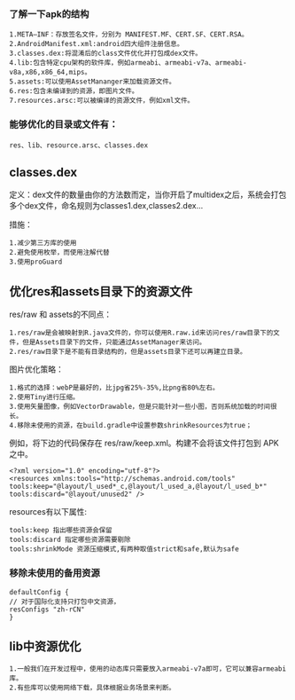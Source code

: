 ### 了解一下apk的结构

    1.META—INF：存放签名文件，分别为 MANIFEST.MF、CERT.SF、CERT.RSA。
    2.AndroidManifest.xml:android四大组件注册信息。
    3.classes.dex:将混淆后的class文件优化并打包成dex文件。
    4.lib:包含特定cpu架构的软件库，例如armeabi、armeabi-v7a、armeabi-v8a,x86,x86_64,mips。
    5.assets:可以使用AssetMananger来加载资源文件。
    6.res:包含未编译到的资源，即图片文件。
    7.resources.arsc:可以被编译的资源文件，例如xml文件。

### 能够优化的目录或文件有：

    res、lib、resource.arsc、classes.dex

## classes.dex

定义：dex文件的数量由你的方法数而定，当你开启了multidex之后，系统会打包多个dex文件，命名规则为classes1.dex,classes2.dex...

措施：

    1.减少第三方库的使用
    2.避免使用枚举，而使用注解代替
    3.使用proGuard
    
## 优化res和assets目录下的资源文件

res/raw 和 assets的不同点：

    1.res/raw是会被映射到R.java文件的，你可以使用R.raw.id来访问res/raw目录下的文件，但是Assets目录下的文件，只能通过AssetManager来访问。
    2.res/raw目录下是不能有目录结构的，但是assets目录下还可以再建立目录。

图片优化策略：

    1.格式的选择：webP是最好的，比jpg省25%-35%,比png省80%左右。
    2.使用Tiny进行压缩。
    3.使用矢量图像，例如VectorDrawable，但是只能针对一些小图，否则系统加载的时间很长。
    4.移除未使用的资源，在build.gradle中设置参数shrinkResources为true；
    
例如，将下边的代码保存在 res/raw/keep.xml。构建不会将该文件打包到 APK 之中。

    <?xml version="1.0" encoding="utf-8"?>
    <resources xmlns:tools="http://schemas.android.com/tools"
    tools:keep="@layout/l_used*_c,@layout/l_used_a,@layout/l_used_b*"
    tools:discard="@layout/unused2" />
   
resources有以下属性:

    tools:keep 指出哪些资源会保留
    tools:discard 指定哪些资源需要剔除
    tools:shrinkMode 资源压缩模式,有两种取值strict和safe,默认为safe


### 移除未使用的备用资源

    defaultConfig {
    // 对于国际化支持只打包中文资源，
    resConfigs "zh-rCN"
    }

## lib中资源优化

    1.一般我们在开发过程中，使用的动态库只需要放入armeabi-v7a即可，它可以兼容armeabi库。
    2.有些库可以使用网络下载，具体根据业务场景来判断。
